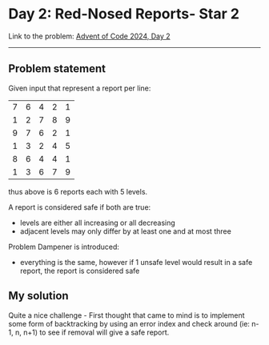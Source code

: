 # Day 2: Red-Nosed Reports- Star 2
Link to the problem: [Advent of Code 2024, Day 2](https://adventofcode.com/2024/day/2)

 ---
## Problem statement
Given input that represent a report per line:

|     |  | |  |  |
| -------- | ------- | -------- | ------- | ------- |
| 7  | 6 | 4 | 2  | 1 |
| 1  | 2 | 7 | 8  | 9 |
| 9  | 7 | 6 | 2  | 1 |
| 1  | 3 | 2 | 4  | 5 |
|8|  6|  4|  4|  1| 
| 1 | 3 | 6 | 7 | 9 |

thus above is 6 reports each with 5 levels.

A report is considered safe  if both are true:
 - levels are either all increasing or all decreasing
 - adjacent levels may only differ by at least one and at most three
  
Problem Dampener is introduced:
 - everything is the same, however if 1 unsafe level would result in a safe report, the report is considered safe

 ## My solution
Quite a nice challenge - First thought that came to mind is to implement some form of backtracking by using an error index and check around (ie: n-1, n, n+1) to see if removal will give a safe report.